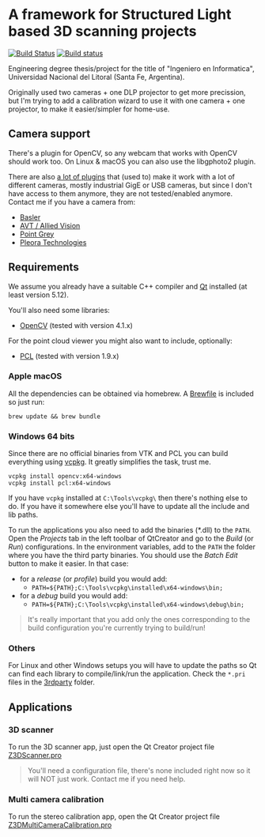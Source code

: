 # A framework for Structured Light based 3D scanning projects

[![Build Status](https://travis-ci.com/nikolaseu/neuvision.svg?branch=master)](https://travis-ci.com/nikolaseu/neuvision)
[![Build status](https://ci.appveyor.com/api/projects/status/q3vr5tbjbh3v8jh5/branch/master?svg=true)](https://ci.appveyor.com/project/nikolaseu/neuvision/branch/master)

Engineering degree thesis/project for the title of "Ingeniero en Informatica", Universidad Nacional del Litoral (Santa Fe, Argentina).

Originally used two cameras + one DLP projector to get more precission, but I'm trying to add a calibration wizard to use it with one camera + one projector, to make it easier/simpler for home-use.

## Camera support

There's a plugin for OpenCV, so any webcam that works with OpenCV should work too.
On Linux & macOS you can also use the libgphoto2 plugin.

There are also [a lot of plugins](./lib/zcameraacquisition/plugins) that (used to) make it work with
a lot of different cameras, mostly industrial GigE or USB cameras, but since I don't have access to
them anymore, they are not tested/enabled anymore. Contact me if you have a camera from:
- [Basler](https://www.baslerweb.com)
- [AVT / Allied Vision](https://www.alliedvision.com)
- [Point Grey](https://www.ptgrey.com)
- [Pleora Technologies](https://www.pleora.com)

## Requirements

We assume you already have a suitable C++ compiler and [Qt](https://www.qt.io) installed (at least
version 5.12).

You'll also need some libraries:

- [OpenCV](http://opencv.org) (tested with version 4.1.x)

For the point cloud viewer you might also want to include, optionally:

- [PCL](http://www.pointclouds.org) (tested with version 1.9.x)

### Apple macOS

All the dependencies can be obtained via homebrew. A [Brewfile](./Brewfile) is included so just run:

```
brew update && brew bundle
```

### Windows 64 bits

Since there are no official binaries from VTK and PCL you can build everything using
[vcpkg](https://github.com/Microsoft/vcpkg). It greatly simplifies the task, trust me.

```
vcpkg install opencv:x64-windows
vcpkg install pcl:x64-windows
```

If you have `vcpkg` installed at `C:\Tools\vcpkg\` then there's nothing else to do. If you have it
somewhere else you'll have to update all the include and lib paths.

To run the applications you also need to add the binaries (*.dll) to the `PATH`.
Open the _Projects_ tab in the left toolbar of QtCreator and go to the _Build_ (or _Run_) configurations.
In the environment variables, add to the `PATH` the folder where you have the third party binaries.
You should use the _Batch Edit_ button to make it easier. In that case:
- for a _release_ (or _profile_) build you would add:
  - ```PATH=${PATH};C:\Tools\vcpkg\installed\x64-windows\bin;```
- for a _debug_ build you would add:
  - ```PATH=${PATH};C:\Tools\vcpkg\installed\x64-windows\debug\bin;```

> It's really important that you add only the ones corresponding to the build configuration you're
> currently trying to build/run!

### Others

For Linux and other Windows setups you will have to update the paths so Qt can find each library to
compile/link/run the application. Check the `*.pri` files in the [3rdparty](./3rdparty/) folder.

## Applications

### 3D scanner

To run the 3D scanner app, just open the Qt Creator project file [Z3DScanner.pro](./Z3DScanner.pro)

> You'll need a configuration file, there's none included right now so it will NOT just work.
> Contact me if you need help.

### Multi camera calibration

To run the stereo calibration app, open the Qt Creator project file [Z3DMultiCameraCalibration.pro](./Z3DMultiCameraCalibration.pro)
